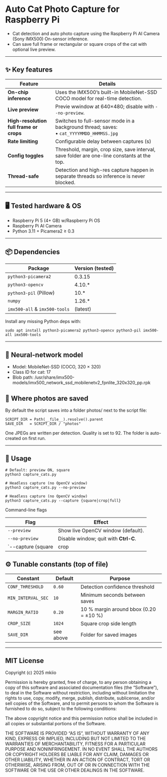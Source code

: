 # Auto Cat Photo Capture for Raspberry Pi

* Cat detection and auto photo capture using the Raspberry Pi AI Camera (Sony IMX500) On-sensor inference.  
* Can save full frame or rectangular or square crops of the cat with optional live preview.
---

## ✨ Key features

| Feature | Details |
|---------|---------|
| **On-chip inference** | Uses the IMX500’s built-in MobileNet-SSD COCO model for real-time detection. |
| **Live preview** | Previe wwindow at 640×480; disable with `--no-preview`. |
| **High-resolution full frame or crops** | Switches to full-sensor mode in a background thread; saves:<br>• `cat_YYYYMMDD_HHMMSS.jpg` |
| **Rate limiting** | Configurable delay between captures (s)|
| **Config toggles** | Threshold, margin, crop size, save interval, save folder are one-line constants at the top. |
| **Thread-safe** | Detection and high-res capture happen in separate threads so inference is never blocked. |

---

## 🖥️ Tested hardware & OS

* Raspberry Pi 5 (4+ GB) w/Raspberry Pi OS
* Raspberry Pi AI Camera 
* Python 3.11 + Picamera2 ≥ 0.3

---

## 📦 Dependencies

| Package | Version (tested) |
|---------|------------------|
| `python3-picamera2` | 0.3.15 |
| `python3-opencv`    | 4.10.* |
| `python3-pil` (Pillow) | 10.* |
| `numpy`             | 1.26.* |
| `imx500-all` & `imx500-tools` | (latest) |

Install any missing Python deps with:

```
sudo apt install python3-picamera2 python3-opencv python3-pil imx500-all imx500-tools
```

---

## 🤖 Neural-network model

* Model: MobileNet-SSD (COCO, 320 × 320)
* Class ID for cat: 17
* Blob path: /usr/share/imx500-models/imx500_network_ssd_mobilenetv2_fpnlite_320x320_pp.rpk

## 📂 Where photos are saved

By default the script saves into a folder photos/ next to the script file:
```
SCRIPT_DIR = Path(__file__).resolve().parent
SAVE_DIR   = SCRIPT_DIR / "photos"
```
One JPEGs are written per detection. Quality is set to 92. The folder is auto-created on first run.

---

## 🚀 Usage
```
# Default: preview ON, square
python3 capture_cats.py

# Headless capture (no OpenCV window)
python3 capture_cats.py --no-preview

# Headless capture (no OpenCV window)
python3 capture_cats.py --capture {square|crop|full} 
```

Command-line flags


| Flag | Effect |
|------|--------|
| `--preview`     | Show live OpenCV window (default). |
| `--no-preview`  | Disable window; quit with **Ctrl-C**. |
| `--capture {square|crop|full}` | Change capture format |

## ⚙️ Tunable constants (top of file)

| Constant | Default | Purpose |
|----------|---------|---------|
| `CONF_THRESHOLD`   | `0.60` | Detection confidence threshold |
| `MIN_INTERVAL_SEC` | `10`   | Minimum seconds between saves |
| `MARGIN_RATIO`     | `0.20` | 10 % margin around bbox (0.20 = ±10 %) |
| `CROP_SIZE`        | `1024` | Square crop side length |
| `SAVE_DIR`         | see above | Folder for saved images |

---

## MIT License

Copyright (c) 2025 mkiio

Permission is hereby granted, free of charge, to any person obtaining a copy
of this software and associated documentation files (the “Software”), to deal
in the Software without restriction, including without limitation the rights
to use, copy, modify, merge, publish, distribute, sublicense, and/or sell
copies of the Software, and to permit persons to whom the Software is
furnished to do so, subject to the following conditions:

The above copyright notice and this permission notice shall be included in
all copies or substantial portions of the Software.

THE SOFTWARE IS PROVIDED “AS IS”, WITHOUT WARRANTY OF ANY KIND, EXPRESS OR
IMPLIED, INCLUDING BUT NOT LIMITED TO THE WARRANTIES OF MERCHANTABILITY,
FITNESS FOR A PARTICULAR PURPOSE AND NONINFRINGEMENT. IN NO EVENT SHALL THE
AUTHORS OR COPYRIGHT HOLDERS BE LIABLE FOR ANY CLAIM, DAMAGES OR OTHER
LIABILITY, WHETHER IN AN ACTION OF CONTRACT, TORT OR OTHERWISE, ARISING FROM,
OUT OF OR IN CONNECTION WITH THE SOFTWARE OR THE USE OR OTHER DEALINGS IN
THE SOFTWARE.
